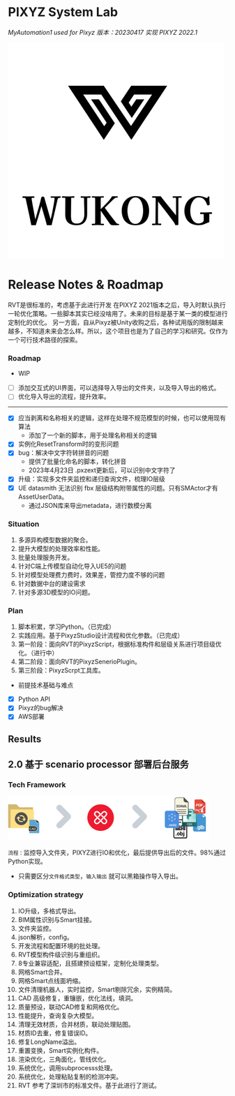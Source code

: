 # PIXYZ System Lab

*MyAutomation1 used for Pixyz*
*版本：20230417 实现   PIXYZ 2022.1*

![logo_WK.png](Documentation%2Flogo_WK.png)

# Release Notes & Roadmap
RVT是很标准的，考虑基于此进行开发
在PIXYZ 2021版本之后，导入时默认执行一轮优化策略。一些脚本其实已经没啥用了。未来的目标是基于某一类的模型进行定制化的优化。
另一方面，自从Pixyz被Unity收购之后，各种试用版的限制越来越多，不知道未来会怎么样。所以，这个项目也是为了自己的学习和研究。仅作为一个可行技术路径的探索。
### Roadmap

* WIP
* [ ] 添加交互式的UI界面，可以选择导入导出的文件夹，以及导入导出的格式。
* [ ] 优化导入导出的流程，提升效率。

---
* [x] 应当剥离和名称相关的逻辑，这样在处理不规范模型的时候，也可以使用现有算法
  - 添加了一个新的脚本，用于处理名称相关的逻辑
* [x] 实例化ResetTransform时的变形问题
* [x] bug：解决中文字符转拼音的问题
  - 提供了批量化命名的脚本，转化拼音
  - 2023年4月23日 .pxzext更新后，可以识别中文字符了
* [x] 升级：实现多文件夹监控和递归查询文件，梳理IO层级
* [x] UE datasmith 无法识别 fbx 层级结构附带属性的问题。只有SMActor才有AssetUserData。
    - 通过JSON库来导出metadata，进行数模分离






### Situation

1. 多源异构模型数据的聚合。
2. 提升大模型的处理效率和性能。
3. 批量处理服务开发。
4. 针对C端上传模型自动化导入UE5的问题
5. 针对模型处理费力费时，效果差，管控力度不够的问题
6. 针对数据中台的建设需求
7. 针对多源3D模型的IO问题。

### Plan

1. 脚本积累，学习Python。（已完成）
2. 实践应用。基于PixyzStudio设计流程和优化参数。（已完成）
3. 第一阶段：面向RVT的PixyzScript，根据标准构件和层级关系进行项目级优化。（进行中）
4. 第二阶段：面向RVT的PixyzSenerioPlugin。
5. 第三阶段：PixyzScrpt工具库。

- 前提技术基础与难点

- [x]  Python API
- [x]  Pixyz的bug解决
- [x]  AWS部署

## Results




## 2.0 基于 scenario processor 部署后台服务


### Tech Framework
![folder-watcher.png](ByPixyzOfficial%2Fscenario-processor-sample-main%2Fdocumentation%2Ffolder-watcher.png)



`流程：`监控导入文件夹，PIXYZ进行IO和优化，最后提供导出后的文件。98%通过Python实现。
- 只需要区分`文件格式类型`，`输入输出` 就可以黑箱操作导入导出。

### Optimization strategy

1. IO升级，多格式导出。
2. BIM属性识别与Smart挂接。
3. 文件夹监控。
4. json解析，config。
5. 开发流程和配置环境的批处理。
6. RVT模型构件级识别与重组织。
7. 8专业兼容适配，且搭建预设框架，定制化处理类型。
8. 网格Smart合并。
9. 网格Smart点线面坍缩。
10. 文件清理机器人，实时监控，Smart剔除冗余，实例精简。
11. CAD 高级修复，重镶嵌，优化法线，填洞。
12. 质量预设，联动CAD修复和网格优化。
13. 性能提升，查询复杂大模型。
14. 清理无效材质，合并材质，联动处理贴图。
15. 材质ID去重，修复错误ID。
16. 修复LongName溢出。
17. 重置变换，Smart实例化构件。
18. 渲染优化，三角面化，管线优化。
19. 系统优化，调用subprocesss处理。
20. 系统优化，处理粘贴复制的检测冲突。
21. RVT 参考了深圳市的标准文件。基于此进行了测试。


